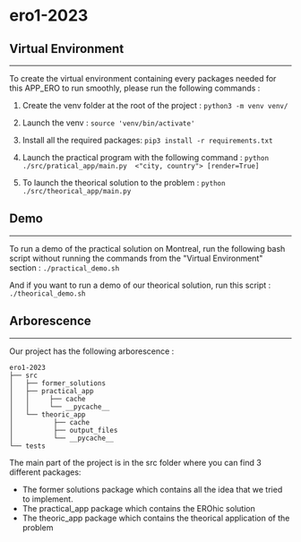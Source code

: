 # ero1-2023

## Virtual Environment

---

To create the virtual environment containing every packages needed for this APP_ERO to run smoothly, please run the
following commands :

1. Create the venv folder at the root of the project :
   ```python3 -m venv venv/```

2. Launch the venv :  ```source 'venv/bin/activate'```
3. Install all the required packages: ```pip3 install -r requirements.txt```
4. Launch the practical program with the following
   command : ```python ./src/pratical_app/main.py  <"city, country"> [render=True]```

5. To launch the theorical solution to the problem : ```python ./src/theorical_app/main.py```

## Demo

---
To run a demo of the practical solution on Montreal, run the following bash script without running the commands from
the "Virtual Environment"
section :
```./practical_demo.sh```

And if you want to run a demo of our theorical solution, run this script : ```./theorical_demo.sh```

## Arborescence

---
Our project has the following arborescence :

```
ero1-2023
├── src
│   ├── former_solutions
│   ├── practical_app
│   │     ├── cache
│   │     └── __pycache__
│   └── theoric_app
│          ├── cache
│          ├── output_files
│          └── __pycache__
└── tests
```

The main part of the project is in the src folder where you can find 3 different packages:

- The former solutions package which contains all the idea that we tried to implement.
- The practical_app package which contains the EROhic solution
- The theoric_app package which contains the theorical application of the problem